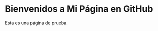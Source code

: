 <!DOCTYPE html>
<html lang="es">
<head>
    <meta charset="UTF-8">
    <meta name="viewport" content="width=device-width, initial-scale=1.0">
    <title>Mi Página GitHub</title>
</head>
<body>
    <h1>Bienvenidos a Mi Página en GitHub</h1>
    <p>Esta es una página de prueba.</p>
</body>
</html>
